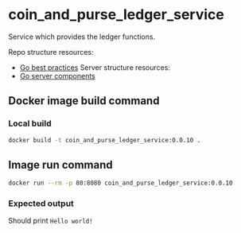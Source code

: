 # coin_and_purse_ledger_service
Service which provides the ledger functions.

Repo structure resources:
- [Go best practices](https://peter.bourgon.org/go-best-practices-2016/#repository-structure)
Server structure resources:
- [Go server components](https://medium.com/statuscode/how-i-write-go-http-services-after-seven-years-37c208122831)


## Docker image build command

### Local build
```Bash
docker build -t coin_and_purse_ledger_service:0.0.10 .
```

## Image run command

```Bash
docker run --rm -p 80:8080 coin_and_purse_ledger_service:0.0.10
```

### Expected output
Should print `Hello world!`
